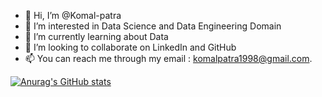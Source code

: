 - 👋 Hi, I’m @Komal-patra
- 👀 I’m interested in Data Science and Data Engineering Domain
- 🌱 I’m currently learning about Data
- 💞️ I’m looking to collaborate on LinkedIn and GitHub
- 📫 You can reach me through my email : komalpatra1998@gmail.com.

<!---
Komal-patra/Komal-patra is a ✨ special ✨ repository because its `README.md` (this file) appears on your GitHub profile.
You can click the Preview link to take a look at your changes.
--->

[![Anurag's GitHub stats](https://github-readme-stats.vercel.app/api?username=Komal-patra)](https://github.com/anuraghazra/github-readme-stats)
